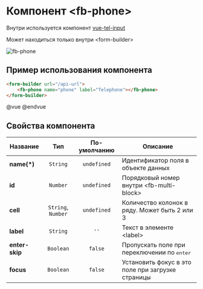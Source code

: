 # Компонент &lt;fb-phone&gt;

Внутри используется компонент [vue-tel-input](https://github.com/EducationLink/vue-tel-input)

Может находиться только внутри &lt;form-builder&gt;

![fb-phone](https://storage.googleapis.com/static.awes.io/docs/fb-phone.gif)


## Пример использования компонента

```html
<form-builder url="/api-url">
    <fb-phone name="phone" label="Telephone"></fb-phone>
</form-builder>
```
@vue
<form-builder url="/api-url">
    <fb-phone name="phone" label="Telephone"></fb-phone>
</form-builder>
@endvue


## Свойства компонента

| Название            | Тип                | По-умолчанию        | Описание                                          |
|---------------------|:------------------:|:-------------------:|---------------------------------------------------|
| **name(*)**         | `String`           | `undefined`         | Идентификатор поля в объекте данных               |
| **id**              | `Number`           | `undefined`         | Порядковый номер внутри &lt;fb-multi-block&gt;    |
| **cell**            | `String`, `Number` | `undefined`         | Количество колонок в ряду. Может быть 2 или 3     |
| **label**           | `String`           | `''`                | Текст в элементе &lt;label&gt;                    |
| **enter-skip**      | `Boolean`          | `false`             | Пропускать поле при переключении по <kbd>enter</kbd> |
| **focus**           | `Boolean`          | `false`             | Установить фокус в это поле при загрузке страницы |
